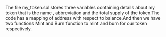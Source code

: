 The file my_token.sol stores three variables containing details about my token that is the name , abbreviation and the total supply of the token.The code has a mapping of address with respect to balance.And then we have two functions Mint and Burn function to mint and burn for our token respectively.
